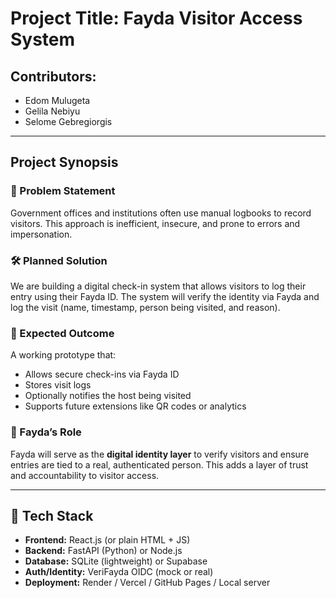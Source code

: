 # Project Title: Fayda Visitor Access System

## Contributors:
- Edom Mulugeta
- Gelila Nebiyu
- Selome Gebregiorgis

---
## Project Synopsis

### 🧠 Problem Statement
Government offices and institutions often use manual logbooks to record visitors. This approach is inefficient, insecure, and prone to errors and impersonation.

### 🛠️ Planned Solution
We are building a digital check-in system that allows visitors to log their entry using their Fayda ID. The system will verify the identity via Fayda and log the visit (name, timestamp, person being visited, and reason).

### 🎯 Expected Outcome
A working prototype that:
- Allows secure check-ins via Fayda ID
- Stores visit logs
- Optionally notifies the host being visited
- Supports future extensions like QR codes or analytics

### 🔐 Fayda’s Role
Fayda will serve as the **digital identity layer** to verify visitors and ensure entries are tied to a real, authenticated person. This adds a layer of trust and accountability to visitor access.

---

## 🧰 Tech Stack

- **Frontend:** React.js (or plain HTML + JS)
- **Backend:** FastAPI (Python) or Node.js
- **Database:** SQLite (lightweight) or Supabase
- **Auth/Identity:** VeriFayda OIDC (mock or real)
- **Deployment:** Render / Vercel / GitHub Pages / Local server
